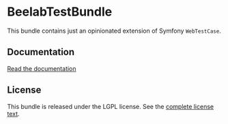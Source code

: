 BeelabTestBundle
================

This bundle contains just an opinionated extension of Symfony ``WebTestCase``.

Documentation
-------------

[Read the documentation](Resources/doc/index.md)

License
-------

This bundle is released under the LGPL license. See the [complete license text](Resources/meta/LICENSE).
